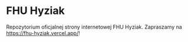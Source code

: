 # FHU Hyziak 

Repozytorium oficjalnej strony internetowej FHU Hyziak. 
Zapraszamy na <https://fhu-hyziak.vercel.app/>!
